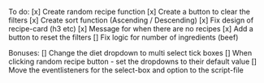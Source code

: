 To do:
[x] Create random recipe function
[x] Create a button to clear the filters
[x] Create sort function (Ascending / Descending)
[x] Fix design of recipe-card (h3 etc)
[x] Message for when there are no recipes
[x] Add a button to reset the filters
[] Fix logic for number of ingredients (beef)

Bonuses:
[] Change the diet dropdown to multi select tick boxes
[] When clicking random recipe button - set the dropdowns to their default value
[] Move the eventlisteners for the select-box and option to the script-file
